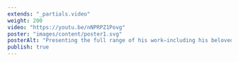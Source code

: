```yaml
---
extends: "_partials.video"
weight: 200
video: "https://youtu.be/nNPRPZ1Povg"
poster: "images/content/poster1.svg"
posterAlt: "Presenting the full range of his work—including his beloved portraits–John Singer Sargent and Chicago’s Gilded Age chronicles a never-told story about this celebrated American artist, tracing his Chicago connections and illuminating the city’s vibrant art scene at the turn of the 20th century"
publish: true
---
```

